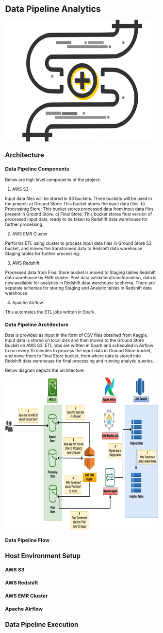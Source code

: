 # Data Pipeline Analytics
<a href=""><img src="images/Header.png" align="centre" height="400" width="700"></a>

## Architecture

### Data Pipeline Components

Below are high level components of the project:

1. AWS S3

Input data files will be stored in S3 buckets.
Three buckets will be used in the project:
a) Ground Store: This bucket stores the input data files.
b) Processintg Store: This bucket stores processed data from input data files present in Ground Store.
c) Final Store: This bucket stores final version of processed input data, ready to be taken to Redshift data warehouse for further processing.

2. AWS EMR Cluster

Performs ETL using cluster to process input data files in Ground Store S3 bucket, and moves the transformed data to Redshift data warehouse Staging tables for further processing.

3. AWS Redshift

Processed data from Final Store bucket is moved to Staging tables Redshift data warehouse by EMR cluster.
Post data validation/transformation, data is now available for analytics in Redshift data warehouse scehema.
There are separate schemas for storing Staging and Analytic tables in Redshift data warehouse.

4. Apache Airflow

This automates the ETL jobs written in Spark.

### Data Pipeline Architecture

Data is provided as input in the form of CSV files obtained from Kaggle. Input data is stored on local disk and then moved to the Ground Store Bucket on AWS S3. 
ETL jobs are written in Spark and scheduled in Airflow to run every 10 minutes to process the input data in Ground Store bucket, and move them to Final Store bucket, from where data is stored into Redshift data warehouse for final processing and running analytic queries.

Below diagram depicts the architecture:

<a href=""><img src="images/Architecture_1.png" align="centre" height="500" width="1200"></a>

### Data Pipeline Flow

## Host Environment Setup

### AWS S3

### AWS Redshift

### AWS EMR Cluster

### Apache Airflow

## Data Pipeline Execution
